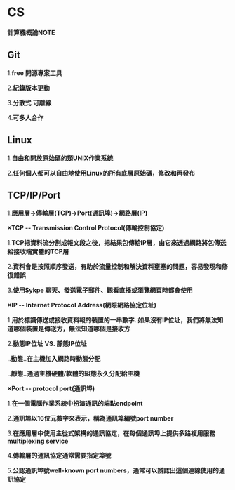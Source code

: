 # CS
**計算機概論NOTE**
## Git
1.**free 開源專案工具**

2.**紀錄版本更動**

3.**分散式** **可離線**

4.**可多人合作**
## Linux
1.**自由和開放原始碼的類UNIX作業系統**

2.**任何個人都可以自由地使用Linux的所有底層原始碼，修改和再發布**
## TCP/IP/Port
1.**應用層→傳輸層(TCP)→Port(通訊埠)→網路層(IP)**
 
**×TCP -- Transmission Control Protocol(傳輸控制協定)**

1.**TCP把資料流分割成報文段之後，把結果包傳給IP層，由它來透過網路將包傳送給接收端實體的TCP層**

2.**資料會是按照順序發送，有助於流量控制和解決資料壅塞的問題，容易發現和修復錯誤**

3.**使用Sykpe 聊天、發送電子郵件、觀看直播或瀏覽網頁時都會使用**

**×IP -- Internet Protocol Address(網際網路協定位址)**

1.**用於標識傳送或接收資料報的裝置的一串數字. 如果沒有IP位址，我們將無法知道哪個裝置是傳送方，無法知道哪個是接收方**

2.**動態IP位址 VS. 靜態IP位址**

  ..**動態**..**在主機加入網路時動態分配**

  ..**靜態**..**通過主機硬體/軟體的組態永久分配給主機**

**×Port -- protocol port(通訊埠)**

1.**在一個電腦作業系統中扮演通訊的端點endpoint**

2.**通訊埠以16位元數字來表示，稱為通訊埠編號port number**

3.**在應用層中使用主從式架構的通訊協定，在每個通訊埠上提供多路複用服務multiplexing service**

4.**傳輸層的通訊協定通常需要指定埠號**

5.**公認通訊埠號well-known port numbers，通常可以辨認出這個連線使用的通訊協定**

  
  
